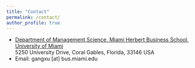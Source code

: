 ```yaml
---
title: "Contact"
permalink: /contact/
author_profile: true
---
```


- [Department of Management Science, Miami Herbert Business School, University of Miami](https://herbert.miami.edu/faculty-research/academic-departments/management-science/index.html)<br>
  5250 University Drive, Coral Gables, Florida, 33146 USA
- Email: gangxu [at] bus.miami.edu
